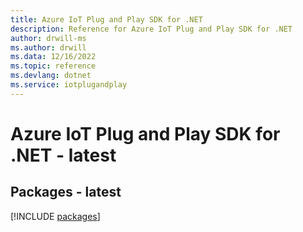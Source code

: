 ```yaml
---
title: Azure IoT Plug and Play SDK for .NET
description: Reference for Azure IoT Plug and Play SDK for .NET
author: drwill-ms
ms.author: drwill
ms.data: 12/16/2022
ms.topic: reference
ms.devlang: dotnet
ms.service: iotplugandplay
---
```

# Azure IoT Plug and Play SDK for .NET - latest
## Packages - latest
[!INCLUDE [packages](iot-plug-and-play-index.md)]